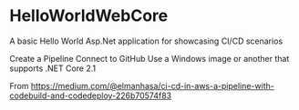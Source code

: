 # HelloWorldWebCore
A basic Hello World Asp.Net application for showcasing CI/CD scenarios

Create a Pipeline
Connect to GitHub
Use a Windows image or another that supports .NET Core 2.1



From
https://medium.com/@elmanhasa/ci-cd-in-aws-a-pipeline-with-codebuild-and-codedeploy-226b70574f83
